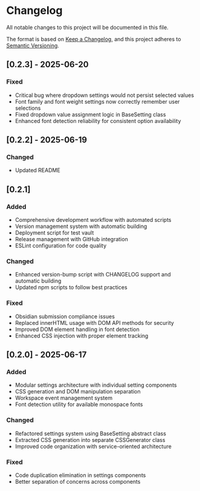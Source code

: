 # Changelog

All notable changes to this project will be documented in this file.

The format is based on [Keep a Changelog](https://keepachangelog.com/en/1.0.0/),
and this project adheres to [Semantic Versioning](https://semver.org/spec/v2.0.0.html).


## [0.2.3] - 2025-06-20

### Fixed
- Critical bug where dropdown settings would not persist selected values
- Font family and font weight settings now correctly remember user selections
- Fixed dropdown value assignment logic in BaseSetting class
- Enhanced font detection reliability for consistent option availability

## [0.2.2] - 2025-06-19

### Changed
- Updated README

## [0.2.1]

### Added
- Comprehensive development workflow with automated scripts
- Version management system with automatic building
- Deployment script for test vault
- Release management with GitHub integration
- ESLint configuration for code quality

### Changed
- Enhanced version-bump script with CHANGELOG support and automatic building
- Updated npm scripts to follow best practices

### Fixed
- Obsidian submission compliance issues
- Replaced innerHTML usage with DOM API methods for security
- Improved DOM element handling in font detection
- Enhanced CSS injection with proper element tracking

## [0.2.0] - 2025-06-17

### Added
- Modular settings architecture with individual setting components
- CSS generation and DOM manipulation separation
- Workspace event management system
- Font detection utility for available monospace fonts

### Changed
- Refactored settings system using BaseSetting abstract class
- Extracted CSS generation into separate CSSGenerator class
- Improved code organization with service-oriented architecture

### Fixed
- Code duplication elimination in settings components
- Better separation of concerns across components
